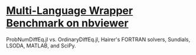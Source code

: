 # [Multi-Language Wrapper Benchmark on nbviewer](https://nbviewer.org/github/nathanaelbosch/ProbNumDiffEq.jl/blob/main/benchmarks/multi-language-wrappers.ipynb)

ProbNumDiffEq.jl vs. OrdinaryDiffEq.jl, Hairer's FORTRAN solvers, Sundials, LSODA, MATLAB, and SciPy.
